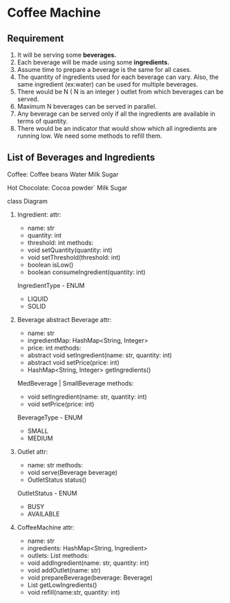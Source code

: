# Coffee Machine

## Requirement

1. It will be serving some **beverages.**
2. Each beverage will be made using some **ingredients.**
3. Assume time to prepare a beverage is the same for all cases.
4. The quantity of ingredients used for each beverage can vary. Also, the same ingredient (ex:water) can be used for multiple beverages.
5. There would be N ( N is an integer ) outlet from which beverages can be served.
6. Maximum N beverages can be served in parallel.
7. Any beverage can be served only if all the ingredients are available in terms of quantity.
8. There would be an indicator that would show which all ingredients are running low. We need some methods to refill them.

## List of Beverages and Ingredients
Coffee:
Coffee beans
Water
Milk
Sugar

Hot Chocolate:
Cocoa powder`
Milk
Sugar

class Diagram

1. Ingredient:
   attr:
   - name: str 
   - quantity: int 
   - threshold: int
   methods:
   + void setQuantity(quantity: int)
   + void setThreshold(threshold: int)
   + boolean isLow()
   + boolean consumeIngredient(quantity: int)

   IngredientType - ENUM
   + LIQUID
   + SOLID

2. Beverage
   abstract Beverage
   attr:
   - name: str
   - ingredientMap: HashMap<String, Integer>
   - price: int
   methods:
   + abstract void setIngredient(name: str, quantity: int)
   + abstract void setPrice(price: int)
   + HashMap<String, Integer> getIngredients()

   MedBeverage  | SmallBeverage
   methods:
   + void setIngredient(name: str, quantity: int)
   + void setPrice(price: int)
   
   BeverageType - ENUM
   + SMALL
   + MEDIUM

3. Outlet
   attr:
   - name: str
   methods:
   + void serve(Beverage beverage)
   + OutletStatus status()

   OutletStatus - ENUM
   + BUSY
   + AVAILABLE

4. CoffeeMachine
   attr:
   - name: str
   - ingredients: HashMap<String, Ingredient>
   - outlets: List<Outlet>
   methods:
   - void addIngredient(name: str, quantity: int)
   - void addOutlet(name: str)
   - void prepareBeverage(beverage: Beverage)
   - List<Ingedients> getLowIngredients()
   - void refill(name:str, quantity: int)
